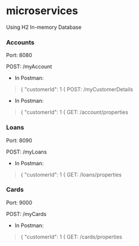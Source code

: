 # microservices
Using H2 In-memory Database

### Accounts
Port: 8080

POST: /myAccount
  - In Postman:
  > {
  >   "customerId": 1
  > {
POST: /myCustomerDetails
  - In Postman:
  > {
  >   "customerId": 1
  > {
GET:  /account/properties

### Loans
Port: 8090

POST: /myLoans
  - In Postman:
  > {
  >   "customerId": 1
  > {
GET:  /loans/properties

### Cards
Port: 9000

POST: /myCards
  - In Postman:
  > {
  >   "customerId": 1
  > {
GET:  /cards/properties

